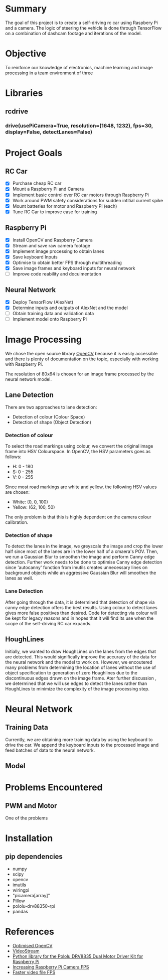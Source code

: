 # Summary

The goal of this project is to create a self-driving rc car using Raspbery Pi and a camera. The logic of steering the vehicle is done through TensorFlow on a combination of dashcam footage and iterations of the model.

# Objective

To reinforce our knowledge of electronics, machine learning and image processing in a team environment of three

# Libraries
## rcdrive
### drive(usePiCamera=True, resolution=(1648, 1232), fps=30, display=False, detectLanes=False)

# Project Goals
## RC Car
- [X] Purchase cheap RC car
- [X] Mount a Raspberry Pi and Camera
- [X] Implement basic control over RC car motors through Raspberry Pi
- [X] Work around PWM safety considerations for sudden intitial current spike
- [X] Mount batteries for motor and Raspberry Pi (each)
- [X] Tune RC Car to improve ease for training 

## Raspberry Pi
- [X] Install OpenCV and Raspberry Camera
- [X] Stream and save raw camera footage
- [X] Implement image processing to obtain lanes
- [X] Save keyboard Inputs
- [X] Optimise to obtain better FPS through multithreading
- [X] Save image frames and keyboard inputs for neural network
- [ ] Improve code reability and docuimentation

## Neural Network
- [X] Deploy TensorFlow (AlexNet)
- [X] Determine inputs and outputs of AlexNet and the model
- [ ] Obtain training data and validation data
- [ ] Implement model onto Raspberry Pi

# Image Processing
We chose the open source library [OpenCV](https://opencv.org/) because it is easily accessible and there is plenty of documentation on the topic, especially with working with Raspberry Pi.

The resolution of 80x64 is chosen for an image frame processed by the neural network model.

## Lane Detection

There are two approaches to lane detection:
- Detection of colour (Colour Space)
- Detection of shape (Object Detection)

### Detection of colour

To select the road markings using colour, we convert the original image frame into HSV Colourspace. In OpenCV, the HSV parameters goes as follows:
-	H: 0 - 180
-	S: 0 - 255
-	V: 0 - 255

Since most road markings are white and yellow, the following HSV values are chosen:
- White: (0, 0, 100)
- Yellow: (62, 100, 50)

The only problem is that this is highly dependent on the camera colour calibration.

### Detection of shape

To detect the lanes in the image, we greyscale the image and crop the lower half since most of the lanes are in the lower half of a cmaera's POV. Then, we run a Gaussian Blur to smoothen the image and perform Canny edge detection. Further work needs to be done to optimise Canny edge detection since 'autocanny' function from imutils creates unnecessary lines on background objects while an aggressive Gaussian Blur will smoothen the lanes as well.

### Lane Detection

After going through the data, it is determined that detection of shape via canny edge detection offers the best results. Using colour to detect lanes gives more false positives than desired. Code for detecting via colour will be kept for legacy reasons and in hopes that it will find its use when the scope of the self-driving RC car expands.

## HoughLines
Initially, we wanted to draw HoughLines on the lanes from the edges that are detected. This would significally improve the accuracy of the data for the neural network and the model to work on. However, we encoutered many problems from determining the location of lanes without the use of object specification to generation of zero Houghlines due to the discontinuous edges drawn on the image frame. Ater further discussion , we determined that we will use edges to detect the lanes rather than HoughLines to minimize the complexity of the image processing step.

# Neural Network
## Training Data
Currently, we are obtaining more training data by using the keyboard to drive the car. We append the keyboard inputs to the processed image and feed batches of data to the neural network.

## Model

# Problems Encountered
## PWM and Motor
One of the problems 

# Installation
## pip dependencies
- numpy
- scipy
- opencv
- imutils
- wiringpi
- "picamera[array]"
- Pillow
- pololu-drv88350-rpi
- pandas

# References
- [Optimised OpenCV](https://www.pyimagesearch.com/2017/10/09/optimizing-opencv-on-the-raspberry-pi/)
- [VideoStream](https://www.pyimagesearch.com/2016/01/04/unifying-picamera-and-cv2-videocapture-into-a-single-class-with-opencv/)
- [Python library for the Pololu DRV8835 Dual Motor Driver Kit for Raspberry Pi](https://github.com/pololu/drv8835-motor-driver-rpi)
- [Increasing Raspberry Pi Camera FPS](https://www.pyimagesearch.com/2015/12/28/increasing-raspberry-pi-fps-with-python-and-opencv/)
- [Faster video file FPS](https://www.pyimagesearch.com/2017/02/06/faster-video-file-fps-with-cv2-videocapture-and-opencv/)

